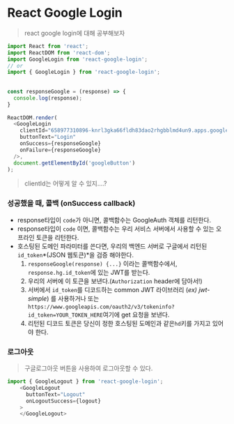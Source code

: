 # React Google Login

> react google login에 대해 공부해보자



```js
import React from 'react';
import ReactDOM from 'react-dom';
import GoogleLogin from 'react-google-login';
// or
import { GoogleLogin } from 'react-google-login';
 
 
const responseGoogle = (response) => {
  console.log(response);
}
 
ReactDOM.render(
  <GoogleLogin
    clientId="658977310896-knrl3gka66fldh83dao2rhgbblmd4un9.apps.googleusercontent.com"
    buttonText="Login"
    onSuccess={responseGoogle}
    onFailure={responseGoogle}
  />,
  document.getElementById('googleButton')
);
```

> clientId는 어떻게 알 수 있지....?



### 성공했을 때, 콜백 (onSuccess callback)

- response타입이 `code`가 아니면, 콜백함수는 GoogleAuth 객체를 리턴한다.
- response타입이 `code` 이면, 콜백함수는 우리 서비스 서버에서 사용할 수 있는 오프라인 토큰을 리턴한다. 
- 호스팅된 도메인 파라미터를 쓴다면, 우리의 백엔드 서버로 구글에서 리턴된 `id_token`*(JSON 웹토큰)*을 검증 해야한다.  
  1. `responseGoogle(response) {...}` 이라는  콜백함수에서,  `response.hg.id_token`에 있는 JWT를 받는다.
  2. 우리의 서버에 이 토큰을 보낸다.(`Authorization` header에 담아서!)
  3. 서버에서 `id_token`를 디코드하는 common JWT 라이브러리 (*ex) jwt-simple*) 를 사용하거나 또는 `https://www.googleapis.com/oauth2/v3/tokeninfo?id_token=YOUR_TOKEN_HERE`여기에 get 요청을 보낸다.
  4. 리턴된 디코드 토큰은 당신이 정한 호스팅된 도메인과 같은`hd`키를 가지고 있어야 한다. 



### 로그아웃

> 구글로그아웃 버튼을 사용하여 로그아웃할 수 있다.

```js
import { GoogleLogout } from 'react-google-login';
    <GoogleLogout
      buttonText="Logout"
      onLogoutSuccess={logout}
    >
    </GoogleLogout>
```












